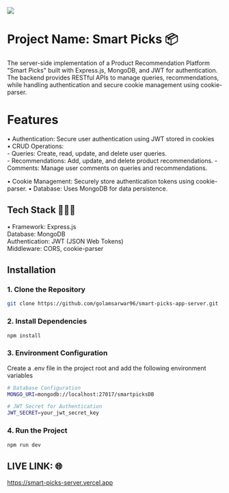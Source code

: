 <div>
  <img src="https://i.ibb.co.com/NdFqdpQY/smartpicksss.png"/>
</div>

# Project Name: Smart Picks 📦

The server-side implementation of a Product Recommendation Platform "Smart Picks" built with Express.js, MongoDB, and JWT for authentication. The backend provides RESTful APIs to manage queries, recommendations, while handling authentication and secure cookie management using cookie-parser.

# Features

• Authentication: Secure user authentication using JWT stored in cookies <br/>
• CRUD Operations: <br/> - Queries: Create, read, update, and delete user queries. <br/> - Recommendations: Add, update, and delete product recommendations. - Comments: Manage user comments on queries and recommendations.

• Cookie Management: Securely store authentication tokens using cookie-parser.
• Database: Uses MongoDB for data persistence.

## Tech Stack 👨🏻‍💻

• Framework: Express.js <br/>
Database: MongoDB <br/>
Authentication: JWT (JSON Web Tokens) <br/>
Middleware: CORS, cookie-parser <br/>

## Installation

### **1. Clone the Repository**  
```sh
git clone https://github.com/golamsarwar96/smart-picks-app-server.git
```
### **2. Install Dependencies**

```sh
npm install
```
### **3. Environment Configuration**
Create a .env file in the project root and add the following environment variables <br/>

```sh
# Database Configuration
MONGO_URI=mongodb://localhost:27017/smartpicksDB

# JWT Secret for Authentication
JWT_SECRET=your_jwt_secret_key

```

### **4. Run the Project**
```sh
npm run dev
```

## LIVE LINK: 🌐

https://smart-picks-server.vercel.app
